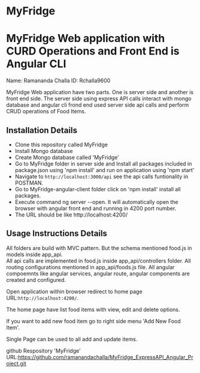 # MyFridge
MyFridge Web application with CURD Operations and Front End is Angular CLI
==========================================================================
Name: Ramananda Challa
ID: Rchalla9600

MyFridge Web application have two parts. One is server side and another is front end side. The server side using express API calls interact with mongo database and angular cli frond end used server side api calls and perform CRUD operations of Food Items.

## Installation Details
- Clone this repository called MyFridge
- Install Mongo database
- Create Mongo database called 'MyFridge'
- Go to MyFridge folder in server side and Install all packages included in package.json using 'npm install' and run on application using 'npm start'
- Navigate to `http://localhost:3000/api` see the api calls funtionality in POSTMAN.
- Go to MyFridge-angular-client folder click on 'npm install' install all packages.
- Execute command ng server --open. It will automatically open the browser with angular front end and running in 4200 port number.
- The URL should be like http://localhost:4200/ 

## Usage Instructions Details
All folders are build with MVC pattern. But the schema mentioned food.js in models inside app_api.  
All api calls are implemented in food.js inside app_api/controllers folder.
All routing configurations mentioned in app_api/foods.js file. 
All angular compoemnts like angular services, angular route, angular components are created and configured.

Open application within browser redirect to home page URL:`http://localhost:4200/`. 

The home page have list food items with view, edit and delete options.

If you want to add new food item go to right side menu 'Add New Food Item'.

Single Page can be used to all add and update items.

github Respository 'MyFridge' URL:https://github.com/ramanandachalla/MyFridge_ExpressAPI_Angular_Project.git